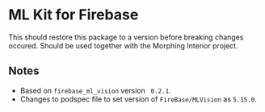 # ML Kit for Firebase
This should restore this package to a version before breaking changes occured. Should be used together with the Morphing Interior project.

## Notes
* Based on ``firebase_ml_vision`` version `` 0.2.1``.
* Changes to podspec file to set version of ``FireBase/MLVision`` as ``5.15.0``.
 

